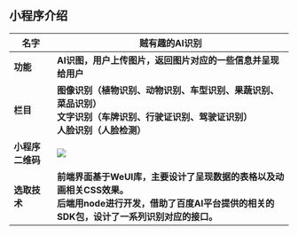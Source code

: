 ## 小程序介绍

| **名字**         | **贼有趣的AI识别**                                           |
| ---------------- | ------------------------------------------------------------ |
| **功能**         | **AI识图，用户上传图片，返回图片对应的一些信息并呈现给用户** |
| **栏目**         | **图像识别（植物识别、动物识别、车型识别、果蔬识别、菜品识别）<br />文字识别（车牌识别、行驶证识别、驾驶证识别）<br />人脸识别（人脸检测）** |
| **小程序二维码** | ![](https://www.gaosong.site/2020/05/27/%E5%BE%AE%E4%BF%A1%E5%B0%8F%E7%A8%8B%E5%BA%8F-%E8%B4%BC%E6%9C%89%E8%B6%A3%E7%9A%84AI%E8%AF%86%E5%88%AB/code.png) |
| **选取技术**     | **前端界面基于WeUI库，主要设计了呈现数据的表格以及动画相关CSS效果。<br />后端用node进行开发，借助了百度AI平台提供的相关的SDK包，设计了一系列识别对应的接口。** |
